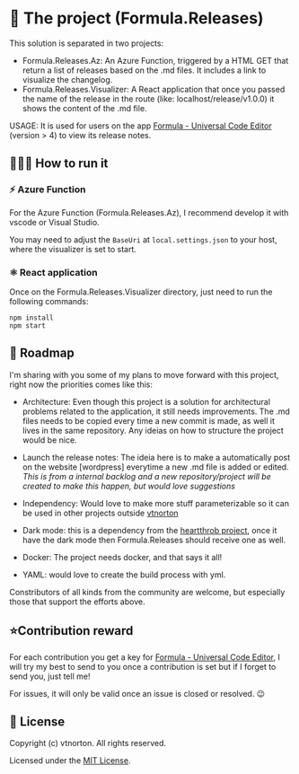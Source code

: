 # 📰 The project (Formula.Releases)

This solution is separated in two projects:
* Formula.Releases.Az: An Azure Function, triggered by a HTML GET that return a list of releases based on the .md files. It includes a link to visualize the changelog.
* Formula.Releases.Visualizer: A React application that once you passed the name of the release in the route (like: localhost/release/v1.0.0) it shows the content of the .md file.

USAGE: It is used for users on the app [Formula - Universal Code Editor](https://www.microsoft.com/en-us/p/formula-universal-code-editor/9nblggh4wb6b) (version > 4) to view its release notes.


## 👨🏻‍💻 How to run it

### ⚡ Azure Function
For the Azure Function (Formula.Releases.Az), I recommend develop it with vscode or Visual Studio.

You may need to adjust the `BaseUri` at `local.settings.json` to your host, where the visualizer is set to start.

### ⚛ React application

Once on the Formula.Releases.Visualizer directory, just need to run the following commands:

```
npm install
npm start
```

## 🔮 Roadmap

I'm sharing with you some of my plans to move forward with this project, right now the priorities comes like this:

* Architecture: Even though this project is a solution for architectural problems related to the application, it still needs improvements. The .md files needs to be copied every time a new commit is made, as well it lives in the same repository. Any ideias on how to structure the project would be nice.

* Launch the release notes: The ideia here is to make a automatically post on the website [wordpress] everytime a new .md file is added or edited. _*This is from a internal backlog and a new repository/project will be created to make this happen, but would love suggestions*_

* Independency: Would love to make more stuff parameterizable so it can be used in other projects outside [vtnorton](https://vtnorton.com)

* Dark mode: this is a dependency from the [heartthrob project](https://github.com/vtnorton/heartthrob), once it have the dark mode then Formula.Releases should receive one as well.

* Docker: The project needs docker, and that says it all!

* YAML: would love to create the build process with yml.

Constributors of all kinds from the community are welcome, but especially those that support the efforts above.


## ⭐Contribution reward

For each contribution you get a key for [Formula - Universal Code Editor](https://www.microsoft.com/en-us/p/formula-universal-code-editor/9nblggh4wb6b), I will try my best to send to you once a contribution is set but if I forget to send you, just tell me!

For issues, it will only be valid once an issue is closed or resolved. 😉

## 📃 License

Copyright (c) vtnorton. All rights reserved.

Licensed under the [MIT License](https://github.com/vtnorton/Formula.Releases/blob/master/LICENSE).

